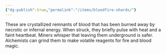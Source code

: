 ```yaml
---
{"dg-publish":true,"permalink":"/items/bloodfire-shards/"}
---
```


These are crystallized remnants of blood that has been burned away by necrotic or infernal energy. When struck, they briefly pulse with heat and a faint heartbeat. Miners whisper that leaving them underground is safer. Alchemists can grind them to make volatile reagents for fire and blood magic.